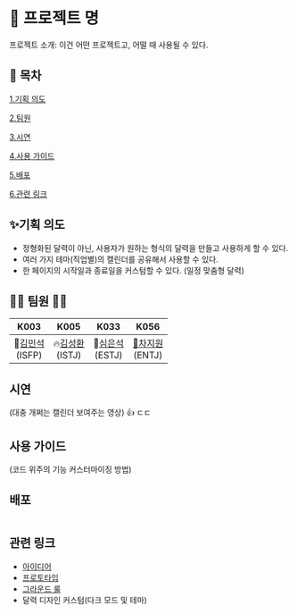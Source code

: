 # 📅 프로젝트 명

프로젝트 소개: 이건 어떤 프로젝트고, 어떨 때 사용될 수 있다.

## 🍵 목차

[1.기획 의도](#기획-의도)


[2.팀원](#팀원)


[3.시연](#시연)


[4.사용 가이드](#사용-가이드)


[5.배포](#배포)


[6.관련 링크](#관련-링크)


## ✨기획 의도
- 정형화된 달력이 아닌, 사용자가 원하는 형식의 달력을 만들고 사용하게 할 수 있다.
- 여러 가지 테마(직업별)의 캘린더를 공유해서 사용할 수 있다.
- 한 페이지의 시작일과 종료일을 커스텀할 수 있다. (일정 맞춤형 달력)

## 🤸‍♂️ 팀원 🤸‍♀️

|K003|K005|K033|K056|
|:--:|:--:|:--:|:--:|
🎸[김민석](https://github.com/PsPLoG)<br>(ISFP)|:fire:[김성환](https://github.com/shshksh)<br>(ISTJ)|🥑[심은석](https://github.com/simeunseok)<br>(ESTJ)|[🥕차지원](https://github.com/Cha-Ji)<br>(ENTJ)


## 시연
(대충 개쩌는 캘린더 보여주는 영상) :+1: 
ㄷㄷ

## 사용 가이드
(코드 위주의 기능 커스터마이징 방법)

## 배포

```groovy=
```

## 관련 링크

- [아이디어]()
- [프로토타입]()
- [그라운드 룰]()
- 달력 디자인 커스텀(다크 모드 및 테마)
